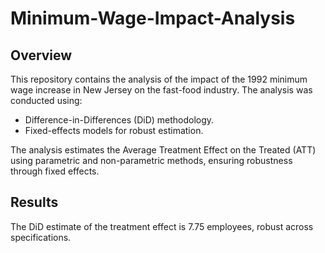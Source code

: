 # Minimum-Wage-Impact-Analysis
## Overview
This repository contains the analysis of the impact of the 1992 minimum wage increase in New Jersey on the fast-food industry. The analysis was conducted using:
- Difference-in-Differences (DiD) methodology.
- Fixed-effects models for robust estimation.
  
The analysis estimates the Average Treatment Effect on the Treated (ATT) using parametric and non-parametric methods, ensuring robustness through fixed effects.
## Results
The DiD estimate of the treatment effect is 7.75 employees, robust across specifications.
